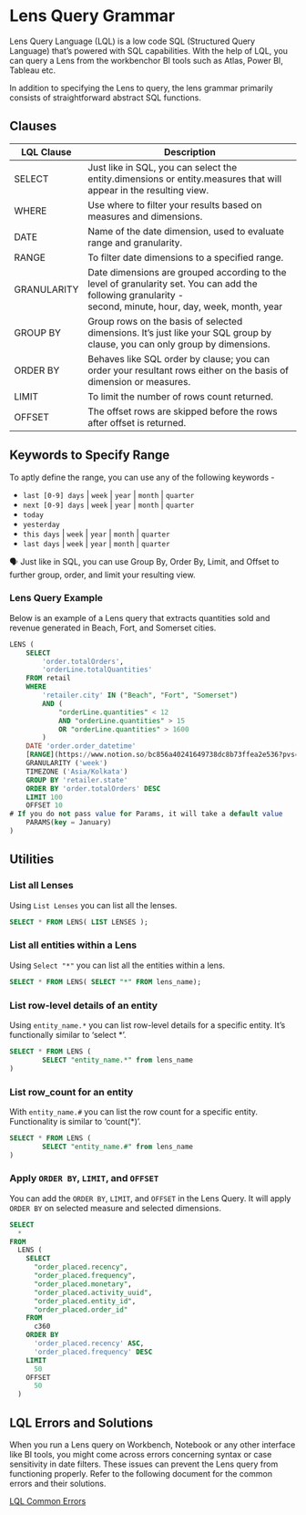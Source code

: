 # Lens Query Grammar
Lens Query Language (LQL) is a low code SQL (Structured Query Language) that’s powered with SQL capabilities. With the help of LQL, you can query a Lens from the workbenchor BI tools such as Atlas, Power BI, Tableau etc. 

In addition to specifying the Lens to query, the lens grammar primarily consists of straightforward abstract SQL functions.

## Clauses
| LQL Clause | Description |
| --- | --- |
| SELECT | Just like in SQL, you can select the entity.dimensions or entity.measures that will appear in the resulting view. |
| WHERE | Use where to filter your results based on measures and dimensions. |
| DATE | Name of the date dimension, used to evaluate range and granularity. |
| RANGE | To filter date dimensions to a specified range.  |
| GRANULARITY | Date dimensions are grouped according to the level of granularity set. You can add the following granularity -second, minute, hour, day, week, month, year |
| GROUP BY | Group rows on the basis of selected dimensions. It’s just like your SQL group by clause, you can only group by dimensions. |
| ORDER BY | Behaves like SQL order by clause; you can order your resultant rows either on the basis of dimension or measures. |
| LIMIT | To limit the number of rows count returned. |
| OFFSET | The offset rows are skipped before the rows after offset is returned. |

## Keywords to Specify Range

To aptly define the range, you can use any of the following keywords -

- `last [0-9] days` | `week` | `year` | `month` | `quarter`
- `next [0-9] days` | `week` | `year` | `month` | `quarter`
- `today`
- `yesterday`
- `this days` | `week` | `year` | `month` | `quarter`
- `last days` | `week` | `year` | `month` | `quarter`


<aside class=callout>
🗣 Just like in SQL, you can use Group By, Order By, Limit, and Offset to further group, order, and limit your resulting view. </aside>

### **Lens Query Example**
Below is an example of a Lens query that extracts quantities sold and revenue generated in Beach, Fort, and Somerset cities.

```sql
LENS (
    SELECT  
        'order.totalOrders',
        'orderLine.totalQuantities'
    FROM retail
    WHERE
        'retailer.city' IN ("Beach", "Fort", "Somerset")
        AND (
            "orderLine.quantities" < 12
            AND "orderLine.quantities" > 15
            OR "orderLine.quantities" > 1600
        )
    DATE 'order.order_datetime' 
    [RANGE](https://www.notion.so/bc856a40241649738dc8b73ffea2e536?pvs=21) ('last quarter') 
    GRANULARITY ('week') 
    TIMEZONE ('Asia/Kolkata')
    GROUP BY 'retailer.state'
    ORDER BY 'order.totalOrders' DESC
    LIMIT 100 
    OFFSET 10 
# If you do not pass value for Params, it will take a default value
    PARAMS(key = January)
)
```

## Utilities

### **List all Lenses**

Using `List Lenses` you can list all the lenses.

```sql
SELECT * FROM LENS( LIST LENSES );
```

### **List all entities within a Lens**

Using `Select "*"` you can list all the entities within a lens.

```sql
SELECT * FROM LENS( SELECT "*" FROM lens_name);
```

### **List row-level details of an entity**

Using `entity_name.*` you can list row-level details for a specific entity. It’s functionally similar to ‘select *’.

```sql
SELECT * FROM LENS (
		SELECT "entity_name.*" from lens_name
)
```

### **List row_count for an entity**

With `entity_name.#` you can list the row count for a specific entity. Functionality is similar to ‘count(*)’.

```sql
SELECT * FROM LENS (
		SELECT "entity_name.#" from lens_name
)
```

### **Apply `ORDER BY`, `LIMIT`, and `OFFSET`**

You can add the `ORDER BY`, `LIMIT`, and `OFFSET` in the Lens Query. It will apply `ORDER BY` on selected measure and selected dimensions.

```sql
SELECT
  *
FROM
  LENS (
    SELECT
      "order_placed.recency",
      "order_placed.frequency",
      "order_placed.monetary",
      "order_placed.activity_uuid",
      "order_placed.entity_id",
      "order_placed.order_id"
    FROM
      c360
    ORDER BY
      'order_placed.recency' ASC,
      'order_placed.frequency' DESC
    LIMIT
      50
    OFFSET
      50
  )
```
## LQL Errors and Solutions
When you run a Lens query on Workbench, Notebook or any other interface like BI tools, you might come across errors concerning syntax or case sensitivity in date filters. These issues can prevent the Lens query from functioning properly. Refer to the following document for the common errors and their solutions.

[LQL Common Errors](lens_error.md)